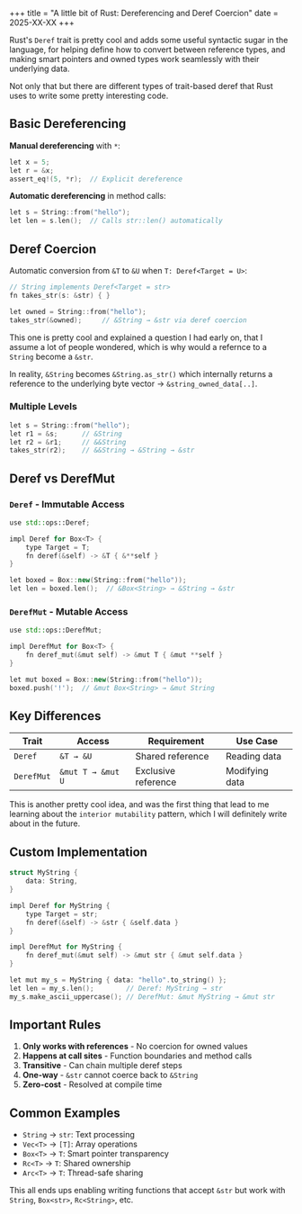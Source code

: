 +++
title = "A little bit of Rust: Dereferencing and Deref Coercion"
date = 2025-XX-XX
+++

Rust's `Deref` trait is pretty cool and adds some useful syntactic sugar in the language, for helping define how to convert between reference types, and making smart pointers and owned types work seamlessly with their underlying data.

Not only that but there are different types of trait-based deref that Rust uses to write some pretty interesting code.

## Basic Dereferencing

**Manual dereferencing** with `*`:
```cpp
let x = 5;
let r = &x;
assert_eq!(5, *r);  // Explicit dereference
```

**Automatic dereferencing** in method calls:
```cpp
let s = String::from("hello");
let len = s.len();  // Calls str::len() automatically
```

## Deref Coercion

Automatic conversion from `&T` to `&U` when `T: Deref<Target = U>`:

```cpp
// String implements Deref<Target = str>
fn takes_str(s: &str) { }

let owned = String::from("hello");
takes_str(&owned);     // &String → &str via deref coercion
```

This one is pretty cool and explained a question I had early on, that I assume a lot of people wondered, which is why would a refernce to a ```String``` become a ```&str```.

In reality, ```&String``` becomes ```&String.as_str()``` which internally returns a reference to the underlying byte vector -> ```&string_owned_data[..]```.

### Multiple Levels
```cpp
let s = String::from("hello");
let r1 = &s;      // &String  
let r2 = &r1;     // &&String
takes_str(r2);    // &&String → &String → &str
```

## Deref vs DerefMut

### `Deref` - Immutable Access
```cpp
use std::ops::Deref;

impl Deref for Box<T> {
    type Target = T;
    fn deref(&self) -> &T { &**self }
}

let boxed = Box::new(String::from("hello"));
let len = boxed.len();  // &Box<String> → &String → &str
```

### `DerefMut` - Mutable Access
```cpp
use std::ops::DerefMut;

impl DerefMut for Box<T> {
    fn deref_mut(&mut self) -> &mut T { &mut **self }
}

let mut boxed = Box::new(String::from("hello"));
boxed.push('!');  // &mut Box<String> → &mut String
```

## Key Differences

| Trait | Access | Requirement | Use Case |
|-------|--------|-------------|----------|
| `Deref` | `&T → &U` | Shared reference | Reading data |
| `DerefMut` | `&mut T → &mut U` | Exclusive reference | Modifying data |

This is another pretty cool idea, and was the first thing that lead to me learning about the ```interior mutability``` pattern, which I will definitely write about in the future.

## Custom Implementation

```cpp
struct MyString {
    data: String,
}

impl Deref for MyString {
    type Target = str;
    fn deref(&self) -> &str { &self.data }
}

impl DerefMut for MyString {
    fn deref_mut(&mut self) -> &mut str { &mut self.data }
}

let mut my_s = MyString { data: "hello".to_string() };
let len = my_s.len();        // Deref: MyString → str
my_s.make_ascii_uppercase(); // DerefMut: &mut MyString → &mut str
```

## Important Rules

1. **Only works with references** - No coercion for owned values
2. **Happens at call sites** - Function boundaries and method calls
3. **Transitive** - Can chain multiple deref steps
4. **One-way** - `&str` cannot coerce back to `&String`
5. **Zero-cost** - Resolved at compile time

## Common Examples

- `String` → `str`: Text processing
- `Vec<T>` → `[T]`: Array operations  
- `Box<T>` → `T`: Smart pointer transparency
- `Rc<T>` → `T`: Shared ownership
- `Arc<T>` → `T`: Thread-safe sharing

This all ends ups enabling writing functions that accept `&str` but work with `String`, `Box<str>`, `Rc<String>`, etc.